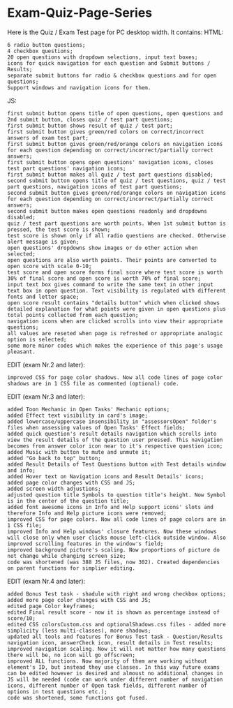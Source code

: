 # Exam-Quiz-Page-Series

Here is the Quiz / Exam Test page for PC desktop width. It contains: HTML:

    6 radio button questions;
    4 checkbox questions;
    20 open questions with dropdown selections, input text boxes;
    icons for quick navigation for each question and Submit buttons / Results;
    separate submit buttons for radio & checkbox questions and for open questions;
    Support windows and navigation icons for them.

JS:

    first submit button opens title of open questions, open questions and 2nd submit button, closes quiz / test part questions;
    first submit button shows result of quiz / test part;
    first submit button gives green/red colors on correct/incorrect answers of exam test part;
    first submit button gives green/red/orange colors on navigation icons for each question depending on correct/incorrect/partially correct answers;
    first submit button opens open questions' navigation icons, closes test part questions' navigation icons;
    first submit button makes all quiz / test part questions disabled;
    second submit button opens title of quiz / test questions, quiz / test part questions, navigation icons of test part questions;
    second submit button gives green/red/orange colors on navigation icons for each question depending on correct/incorrect/partially correct answers;
    second submit button makes open questions readonly and dropdowns disabled;
    quiz / test part questions are worth points. When 1st submit button is pressed, the test score is shown;
    test score is shown only if all radio questions are checked. Otherwise alert message is given;
    open questions' dropdowns show images or do other action when selected;
    open questions are also worth points. Their points are converted to open score with scale 0-10;
    test score and open score forms final score where test score is worth 30% of final score and open score is worth 70% of final score; 
    input text box gives command to write the same text in other input text box in open question. Text visibility is regulated with different fonts and letter space;
    open score result contains "details button" which when clicked shows detailed explanation for what points were given in open questions plus total points collected from each question;
    navigation icons when are clicked scrolls into view their appropriate questions;
    all values are reseted when page is refreshed or appropriate analogic option is selected;
    some more minor codes which makes the experience of this page's usage pleasant.
    
    
EDIT (exam Nr.2 and later):

    improved CSS for page color shadows. Now all code lines of page color shadows are in 1 CSS file as commented (optional) code.


EDIT (exam Nr.3 and later):

    added Toon Mechanic in Open Tasks' Mechanic options;
    added Effect text visibility in card's image;
    added lowercase/uppercase insensibility in "assessorsOpen" folder's files when assessing values of Open Tasks' Effect fields;
    added quick question's result details navigation which scrolls into view the result details of the question user pressed. This navigation becomes from answer color icon near to it's respective question icon;
    added Music with button to mute and unmute it;
    added "Go back to top" button;
    added Result Details of Test Questions button with Test details window and info;
    added Hover text on Navigation icons and Result Details' icons;
    added page color changes with CSS and JS;
    added screen width adjustions;
    adjusted question title Symbols to question title's height. Now Symbol is in the center of the question title;
    added font awesome icons in Info and Help support icons' slots and therefore Info and Help picture icons were removed;
    improved CSS for page colors. Now all code lines of page colors are in 1 CSS file;
    improved Info and Help windows' closure features. Now these windows will close only when user clicks mouse left-click outside window. Also improved scrolling features in the window's field;
    improved background picture's scaling. Now proportions of picture do not change while changing screen size;
    code was shortened (was 388 JS files, now 302). Created dependencies on parent functions for simplier editing.
    
    
EDIT (exam Nr.4 and later):

    added Bonus Test task - shadule with right and wrong checkbox options;
    added more page color changes with CSS and JS;
    edited page Color keyframes;
    edited Final result score - now it is shown as percentage instead of score/10;
    edited CSS colorsCustom.css and optionalShadows.css files - added more simplicity (less multi-classes), more shadows;
    updated all tools and features for Bonus Test task - Question/Results navigation icon, answerCheck icon, result details in Test results;
    improved navigation scaling. Now it will not matter how many questions there will be, no icon will go offscreen;
    improved ALL functions. Now majority of them are working without element's ID, but instead they use classes. In this way future exams can be edited however is desired and almoust no additional changes in JS will be needed (code can work under different number of navigation icons, different number of Open task fields, different number of options in test questions etc.);
    code was shortened, some functions got fused.
